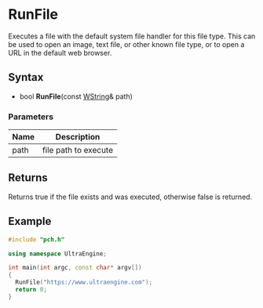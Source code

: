 # RunFile #
Executes a file with the default system file handler for this file type. This can be used to open an image, text file, or other known file type, or to open a URL in the default web browser.

## Syntax ##
- bool **RunFile**(const [WString](WString.md)& path)

### Parameters ###
| Name | Description |
|---|---|
| path | file path to execute |

## Returns ##
Returns true if the file exists and was executed, otherwise false is returned.

## Example ##
```c++
#include "pch.h"

using namespace UltraEngine;

int main(int argc, const char* argv[])
{
  RunFile("https://www.ultraengine.com");
  return 0;
}

```
